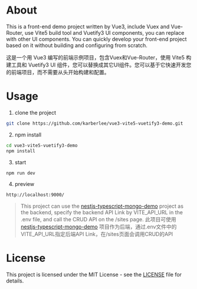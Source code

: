 # About

This is a front-end demo project written by Vue3, include Vuex and Vue-Router, use Vite5 build tool and Vuetify3 UI components, you can replace with other UI components. You can quickly develop your front-end project based on it without building and configuring from scratch.

这是一个用 Vue3 编写的前端示例项目，包含Vuex和Vue-Router，使用 Vite5 构建工具和 Vuetify3 UI 组件，您可以替换成其它UI组件。您可以基于它快速开发您的前端项目，而不需要从头开始构建和配置。

# Usage

1. clone the project
```sh
git clone https://github.com/karberlee/vue3-vite5-vuetify3-demo.git
```

2. npm install
```sh
cd vue3-vite5-vuetify3-demo
npm install
```

3. start
```sh
npm run dev
```

4. preview
```sh
http://localhost:9000/
```

> This project can use the [nestjs-typescript-mongo-demo](https://github.com/karberlee/nestjs-typescript-mongo-demo.git) project as the backend, specify the backend API Link by VITE_API_URL in the .env file, and call the CRUD API on the /sites page.
> 此项目可使用 [nestjs-typescript-mongo-demo](https://github.com/karberlee/nestjs-typescript-mongo-demo.git) 项目作为后端，通过.env文件中的VITE_API_URL指定后端API Link，在/sites页面会调用CRUD的API

# License

This project is licensed under the MIT License - see the [LICENSE](LICENSE) file for details.